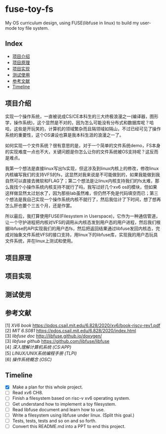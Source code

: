 # fuse-toy-fs

My OS curriculum design, using FUSE(libfuse in linux) to build my user-mode toy file system.

## Index

- [项目介绍](#项目介绍)
- [项目原理](#项目原理)
- [项目实现](#项目实现)
- [测试使用](#测试使用)
- [参考文献](#参考文献)
- [Timeline](#Timeline)

## 项目介绍

  实现一个操作系统，一直被说成CS/CE本科生的三大终极浪漫之一(编译器，图形学，操作系统)，这个显然是不对的，因为怎么可能没有分布式和数据库呢？哈哈，这些是开玩笑的，计算机的领域繁杂而且隔领域如隔山，不过已经可见了操作系统的重要性，这个OS课设也算是我本科生涯的浪漫之一了。  

  如何实现一个文件系统？很有意思的是，对于一个简单的文件系统demo，FS本身的实现难度一点也不大，关键问题是你怎么让你的文件系统被OS支持呢？这反而是难点。  

  我第一个想法是直接linux写出fs实现，但这涉及到linux内核上的修改，修改linux内核编写我们的支持VFS的fs，这显然对我来说是不可能做到的，如果我能做到我自然可以直接去微软和FLAG了；第二个想法是让linux内核支持我们的fs太难，那么我找个小操作系统内核支持不就行了吗，我写过好几个xv6 os的模块，但如果这样做显然太过划水了，因为那些lab虽然难，但仍然不免是代码填空而已；第三个想法是我自己实现一个操作系统内核不就行了，然后我估计了下时间，想了想再怎么肝也要个三五个月，还是作罢。  
  
  所以最后，我打算使用FUSE(Filesystem in Userspace)，它作为一种通信管道，让一个守护进程把内核对VFS的调用从内核态发到用户态的用户进程，然后我们根据libfuse的API实现我们的用户态fs，然后把返回结果通过libfuse发回内核态，完成对抽象文件系统VFS的接口支持，用linux下的libfuse库，实现我的用户态玩具文件系统，并在linux上测试和使用。

## 项目原理

## 项目实现

## 测试使用

## 参考文献

[1] _XV6 book_ <https://pdos.csail.mit.edu/6.828/2020/xv6/book-riscv-rev1.pdf>  
[2] _MIT 6.S081_ <https://pdos.csail.mit.edu/6.828/2020/index.html>  
[3] _libfuse doc_  <http://libfuse.github.io/doxygen/>  
[3] _libfuse github_ <https://github.com/libfuse/libfuse>  
[4] _深入理解计算机系统 (CS:APP)_  
[5] _LINUX/UNIX系统编程手册 (TLPI)_  
[6] _操作系统概念 (OSC)_

## Timeline

- [x] Make a plan for this whole project.
- [ ] Read xv6 CH8.
- [ ] Finish a filesystem based on risc-v xv6 operating system.
- [ ] Get understand how to implement a toy filesystem.
- [ ] Read libfuse document and learn how to use.
- [ ] Write a filesystem using libfuse under linux. (Split this goal.)
- [ ] Tests, tests, tests and so on and so forth.
- [ ] Convert this README.md into a PPT to end this project.

